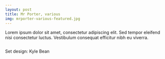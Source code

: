 ```yaml
---
layout: post
title: Mr Porter, various
img: mrporter-various-featured.jpg
---
```


Lorem ipsum dolor sit amet, consectetur adipiscing elit. Sed tempor eleifend nisi consectetur luctus. Vestibulum consequat efficitur nibh eu viverra.

<div><img src="{{ site.url }}/public/images/mrporter-various-sun.jpg" alt=""></div>

<div><img src="{{ site.url }}/public/images/mrporter-various-ski.jpg" alt=""></div>

Set design: Kyle Bean